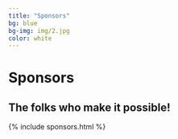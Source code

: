 ```yaml
---
title: "Sponsors"
bg: blue
bg-img: img/2.jpg
color: white
---
```


# Sponsors
## The folks who make it possible!

{% include sponsors.html %}